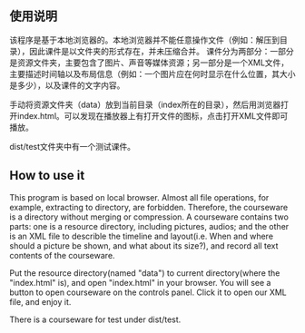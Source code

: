 ## 使用说明

该程序是基于本地浏览器的。本地浏览器并不能任意操作文件（例如：解压到目录），因此课件是以文件夹的形式存在，并未压缩合并。
课件分为两部分：一部分是资源文件夹，主要包含了图片、声音等媒体资源；另一部分是一个XML文件，主要描述时间轴以及布局信息（例如：一个图片应在何时显示在什么位置，其大小是多少），以及课件的文字内容。

手动将资源文件夹（data）放到当前目录（index所在的目录），然后用浏览器打开index.html。可以发现在播放器上有打开文件的图标，点击打开XML文件即可播放。

dist/test文件夹中有一个测试课件。

## How to use it

This program is based on local browser. Almost all file operations, for example, extracting to directory, are forbidden. Therefore, the courseware is a directory without merging or compression. A courseware contains two parts: one is a resource directory, including pictures, audios; and the other is an XML file to describle the timeline and layout(i.e. When and where should a picture be shown, and what about its size?), and record all text contents of the courseware.

Put the resource directory(named "data") to current directory(where the "index.html" is), and open "index.html" in your browser. You will see a button to open courseware on the controls panel. Click it to open our XML file, and enjoy it.

There is a courseware for test under dist/test.
